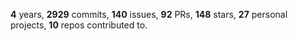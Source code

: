 **4** years, **2929** commits, **140** issues, **92** PRs, **148** stars, **27** personal projects, **10** repos contributed to.
